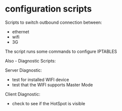 # configuration scripts

Scripts to switch outbound connection between:
- ethernet
- wifi
- 3G

The script runs some commands to configure IPTABLES

Also - Diagnostic Scripts:

Server Diagnostic:
- test for installed WIFI device
- test that the WIFI supports Master Mode

Client Diagnostic:
- check to see if the HotSpot is visible




